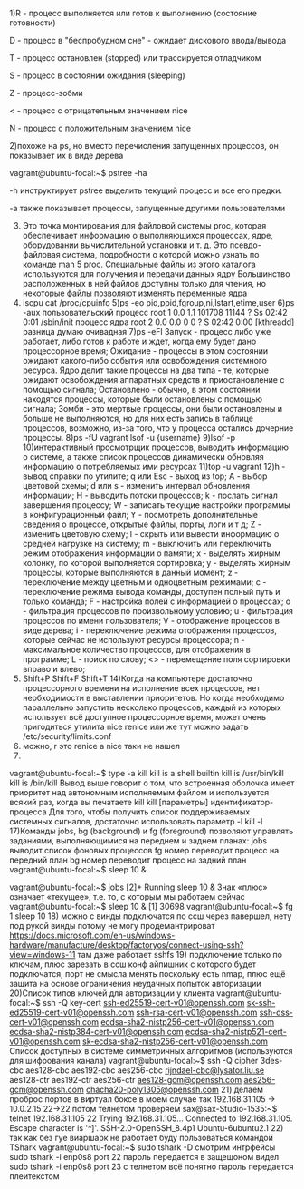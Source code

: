 1)R - процесс выполняется или готов к выполнению (состояние готовности)

D - процесс в "беспробудном сне" - ожидает дискового ввода/вывода

T - процесс остановлен (stopped) или трассируется отладчиком

S - процесс в состоянии ожидания (sleeping)

Z - процесс-зобми

< - процесс с отрицательным значением nice

N - процесс с положительным значением nice

2)похоже на ps, но вместо перечисления запущенных процессов, он показывает их в виде дерева

vagrant@ubuntu-focal:~$ pstree -ha

-h инструктирует pstree выделить текущий процесс и все его предки.

-a также показывает процессы, запущенные другими пользователями

3) Это точка монтирования для файловой системы proc, которая обеспечивает информацию о выполняющихся процессах, ядре, оборудовании вычислительной          установки и т. д. Это псевдо-файловая система, подробности о которой можно узнать по команде man 5 proc. Специальные файлы из этого каталога используются для получения и передачи данных ядру Большинство расположенных в ней файлов доступны только для чтения, но некоторые файлы позволяют изменять переменные 
ядра
5) lscpu
cat /proc/cpuinfo
5)ps -eo pid,ppid,fgroup,ni,lstart,etime,user
6)ps -aux
пользовательский процесс
root           1  0.0  1.1 101708 11144 ?        Ss   02:42   0:01 /sbin/init
процесс ядра 
root           2  0.0  0.0      0     0 ?        S    02:42   0:00 [kthreadd]
разница думаю очивадная
7)ps -eFl
Запуск - процесс либо уже работает, либо готов к работе и ждет, когда ему будет дано процессорное время;
Ожидание - процессы в этом состоянии ожидают какого-либо события или освобождения системного ресурса. Ядро делит такие процессы на два типа - те, которые ожидают освобождения аппаратных
средств и приостановление с помощью сигнала;
Остановлено - обычно, в этом состоянии находятся процессы, которые были остановлены с помощью сигнала;
Зомби - это мертвые процессы, они были остановлены и больше не выполняются, но для них есть запись в таблице процессов, возможно, из-за того, что у процесса остались дочерние процессы.
8)ps -fU vagrant
lsof -u {username}
9)lsof -p 
10)интерактивный просмотрщик процессов, выводить информацию о системе, а также список процессов динамически обновляя информацию о потребляемых ими ресурсах
11)top -u vagrant
12)h - вывод справки по утилите;
q или Esc - выход из top;
A - выбор цветовой схемы;
d или s - изменить интервал обновления информации;
H - выводить потоки процессов;
k - послать сигнал завершения процессу;
W - записать текущие настройки программы в конфигурационный файл;
Y - посмотреть дополнительные сведения о процессе, открытые файлы, порты, логи и т д;
Z - изменить цветовую схему;
l - скрыть или вывести информацию о средней нагрузке на систему;
m - выключить или переключить режим отображения информации о памяти;
x - выделять жирным колонку, по которой выполняется сортировка;
y - выделять жирным процессы, которые выполняются в данный момент;
z - переключение между цветным и одноцветным режимами;
c - переключение режима вывода команды, доступен полный путь и только команда;
F - настройка полей с информацией о процессах;
o - фильтрация процессов по произвольному условию;
u - фильтрация процессов по имени пользователя;
V - отображение процессов в виде дерева;
i - переключение режима отображения процессов, которые сейчас не используют ресурсы процессора;
n - максимальное количество процессов, для отображения в программе;
L - поиск по слову;
<> - перемещение поля сортировки вправо и влево;
13) Shift+P
Shift+F
Shift+T
14)Когда на компьютере достаточно процессорного времени на исполнение всех процессов, нет необходимости в выставлении приоритетов. Но когда необходимо параллельно запустить несколько процессов, каждый из которых использует всё доступное процессорное время, может очень пригодиться утилита nice renice или же тут можно задать /etc/security/limits.conf
15) можно, r это renice а nice таки не нашел
16)
vagrant@ubuntu-focal:~$ type -a kill
kill is a shell builtin
kill is /usr/bin/kill
kill is /bin/kill
Вывод выше говорит о том, что встроенная оболочка имеет приоритет над автономным исполняемым файлом и используется всякий раз, когда вы печатаете kill
kill [параметры] идентификатор-процесса
Для того, чтобы получить список поддерживаемых системных сигналов, достаточно использовать параметр -l
kill -l
17)Команды jobs, bg (background) и fg (foreground) позволяют управлять заданиями, выполняющимися на переднем и заднем планах:
jobs выводит список фоновых процессов
fg номер переводит процесс на передний план
bg номер переводит процесс на задний план
vagrant@ubuntu-focal:~$ sleep 10 &

vagrant@ubuntu-focal:~$ jobs 
[2]+  Running                 sleep 10 &
Знак «плюс» означает «текущее», т.е. то, с которым мы работаем сейчас
vagrant@ubuntu-focal:~$ sleep 10 &
[1] 30698
vagrant@ubuntu-focal:~$ fg 1
sleep 10
18) можно с винды подключатся по ссш через павершел, нету под рукой винды потому не могу продемантрироват
https://docs.microsoft.com/en-us/windows-hardware/manufacture/desktop/factoryos/connect-using-ssh?view=windows-11
там даже работает sshfs 
19) подключение только по ключам, плюс зарезать в ссш конф айпишник с которого будет подключатся, порт не смысла менять поскольку есть nmap, плюс ещё защита на основе ограничения
неудачных попыток авторизации
20)Список типов ключей для авторизации у клиента
vagrant@ubuntu-focal:~$ ssh -Q key-cert
ssh-ed25519-cert-v01@openssh.com
sk-ssh-ed25519-cert-v01@openssh.com
ssh-rsa-cert-v01@openssh.com
ssh-dss-cert-v01@openssh.com
ecdsa-sha2-nistp256-cert-v01@openssh.com
ecdsa-sha2-nistp384-cert-v01@openssh.com
ecdsa-sha2-nistp521-cert-v01@openssh.com
sk-ecdsa-sha2-nistp256-cert-v01@openssh.com
Список доступных в системе симметричных алгоритмов (используются для
шифрования канала)
vagrant@ubuntu-focal:~$ ssh -Q cipher
3des-cbc
aes128-cbc
aes192-cbc
aes256-cbc
rijndael-cbc@lysator.liu.se
aes128-ctr
aes192-ctr
aes256-ctr
aes128-gcm@openssh.com
aes256-gcm@openssh.com
chacha20-poly1305@openssh.com
21) делаем проброс портов в виртуал боксе в моем случае так 192.168.31.105 -> 10.0.2.15 22->22 потом телнетом проверяем
sax@sax-Studio-1535:~$ telnet 192.168.31.105 22
Trying 192.168.31.105...
Connected to 192.168.31.105.
Escape character is '^]'.
SSH-2.0-OpenSSH_8.4p1 Ubuntu-6ubuntu2.1
22) так как без гуе виаршарк не работает буду пользоваться командой TShark
vagrant@ubuntu-focal:~$ sudo tshark -D
смотрим интрфейсы
sudo tshark -i enp0s8 port 22
пароль передается в защещоном видел
sudo tshark -i enp0s8 port 23
c телнетом всё понятно пароль передается плеитекстом






